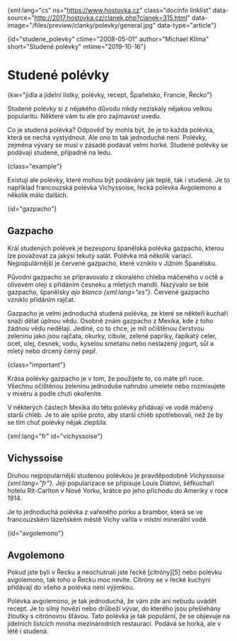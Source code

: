 
{xml:lang="cs" ns="https://www.hostovka.cz" class="docinfo linklist" data-source="http://2017.hostovka.cz/clanek.php?clanek=315.html" data-image="/files/preview/clanky/polevky/general.jpg" data-type="article"}

{id="studene_polevky" ctime="2008-05-01" author="Michael Klíma" short="Studené polévky" mtime="2019-10-16"}

# Studené polévky

{kw="jídla a jídelní lístky, polévky, recept, Špaňelsko, Francie, Řecko"}

Studené polévky si z nějakého důvodu nikdy nezískaly nějakou velkou popularitu. Některé vám tu ale pro zajímavost uvedu.

Co je studená polévka? Odpověď by mohla být, že je to každá polévka, která se nechá vystydnout. Ale ono to tak jednoduché není. Polévky, zejména vývary se musí v zásadě podávat velmi horké. Studené polévky se podávají studené, případně na ledu.

{class="example"}

Existují ale polévky, které mohou být podávány jak teplé, tak i studené. Je to například francouzská polévka Vichyssoise, řecká polévka Avgolemono a několik málo dalších.

{id="gazpacho"}

## Gazpacho

Král studených polévek je bezesporu španělská polévka gazpacho, kterou lze považovat za jakýsi tekutý salát. Polévka má několik variací. Nejpopulárnější je červené gazpacho, které vzniklo v Jižním Španělsku.

Původní gazpacho se připravovalo z okoralého chleba máčeného v octě a olivovém oleji s přidáním česneku a mletých mandlí. Nazývalo se bílé gazpacho, španělsky _ajo blanco {xml:lang="es"}_. Červené gazpacho vzniklo přidáním rajčat.

Gazpacho je velmi jednoduchá studená polévka, ze které se někteří kuchaři snaží dělat úplnou vědu. Osobně znám gazpacho z Mexika, kde z toho žádnou vědu nedělají. Jediné, co to chce, je mít očištěnou čerstvou zeleninu jako jsou rajčata, okurky, cibule, zelené papriky, řapíkatý celer, ocet, olej, česnek, vodu, kyselou smetanu nebo neslazený jogurt, sůl a mletý nebo drcený černý pepř.

{class="important"}

Krása polévky gazpacho je v tom, že použijete to, co máte při ruce. Všechnu očištěnou zeleninu jednoduše nahrubo umelete nebo rozmixujete v mixéru a podle chuti okořeníte.

V některých částech Mexika do této polévky přidávají ve vodě máčený starší chléb. Je to ale spíše proto, aby starší chléb spotřebovali, než že by se tím chuť polévky nějak zlepšila.

{xml:lang="fr" id="vichyssoise"}

## Vichyssoise

Druhou nejpopulárnější studenou polévkou je pravděpodobně _Vichyssoise {xml:lang="fr"}_. Její popularizace se připisuje Louis Diatovi, šéfkuchaři hotelu Rit-Carlton v Nové Yorku, krátce po jeho příchodu do Ameriky v roce 1914.

Je to jednoduchá polévka z vařeného pórku a brambor, která se ve francouzském lázeňském městě Vichy vařila v místní minerální vodě.

{id="avgolemono"}

## Avgolemono

Pokud jste byli v Řecku a neochutnali jste řecké \[citróny\]\[5\] nebo polévku avgolemono, tak toho o Řecku moc nevíte. Citróny se v řecké kuchyni přidávají do všeho a polévka není výjimkou.

Polévka avgolemono, je tak jednoduchá, že vám zde ani nebudu uvádět recept. Je to silný hovězí nebo drůbeží vývar, do kterého jsou přešlehány žloutky s citrónovou šťávou. Tato polévka je tak populární, že se objevuje na jídelních lístcích mnoha mezinárodních restaurací. Podává se horká, ale v létě i studená.

